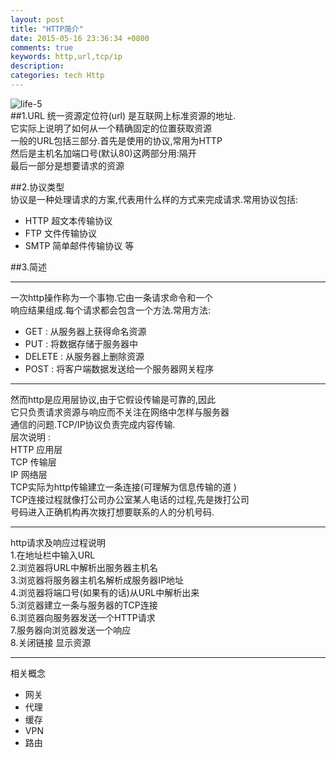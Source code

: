 ```yaml
---
layout: post
title: "HTTP简介"
date: 2015-05-16 23:36:34 +0800
comments: true
keywords: http,url,tcp/ip
description:
categories: tech Http
---
```


![life-5](http://7xj0s4.com1.z0.glb.clouddn.com/life_5.jpg-blog)  
##1.URL 
统一资源定位符(url) 是互联网上标准资源的地址.<!--more-->  
它实际上说明了如何从一个精确固定的位置获取资源  
一般的URL包括三部分.首先是使用的协议,常用为HTTP  
然后是主机名加端口号(默认80)这两部分用:隔开  
最后一部分是想要请求的资源  

##2.协议类型  
协议是一种处理请求的方案,代表用什么样的方式来完成请求.常用协议包括:  

+ HTTP 超文本传输协议   
+ FTP 文件传输协议   
+ SMTP 简单邮件传输协议 等  

##3.简述  
****  
一次http操作称为一个事物.它由一条请求命令和一个  
响应结果组成.每个请求都会包含一个方法.常用方法:  

+ GET    : 从服务器上获得命名资源  
+ PUT    : 将数据存储于服务器中  
+ DELETE : 从服务器上删除资源  
+ POST   : 将客户端数据发送给一个服务器网关程序  

****  
然而http是应用层协议,由于它假设传输是可靠的,因此  
它只负责请求资源与响应而不关注在网络中怎样与服务器  
通信的问题.TCP/IP协议负责完成内容传输.  
层次说明 :   
HTTP             应用层  
TCP              传输层  
IP               网络层  
TCP实际为http传输建立一条连接(可理解为信息传输的道 )   
TCP连接过程就像打公司办公室某人电话的过程,先是拨打公司  
号码进入正确机构再次拨打想要联系的人的分机号码.  
****  
http请求及响应过程说明  
1.在地址栏中输入URL  
2.浏览器将URL中解析出服务器主机名  
3.浏览器将服务器主机名解析成服务器IP地址  
4.浏览器将端口号(如果有的话)从URL中解析出来  
5.浏览器建立一条与服务器的TCP连接  
6.浏览器向服务器发送一个HTTP请求  
7.服务器向浏览器发送一个响应  
8.关闭链接  显示资源  
****  
相关概念  

+ 网关  
+ 代理  
+ 缓存  
+ VPN   
+ 路由  









  

